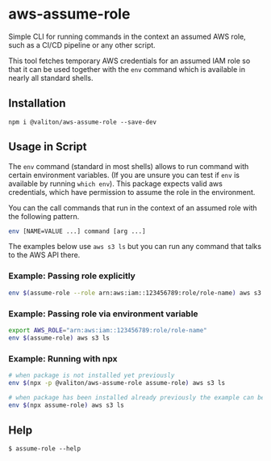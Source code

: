 # aws-assume-role

Simple CLI for running commands in the context an assumed AWS role, such as a
CI/CD pipeline or any other script.

This tool fetches temporary AWS credentials for an assumed IAM role so that it
can be used together with the `env` command which is available in nearly all standard shells.

## Installation


`npm i @valiton/aws-assume-role --save-dev`

## Usage in Script

The `env` command (standard in most shells) allows to run command with certain environment
variables. (If you are unsure you can test if `env` is available by running `which env`).
This package expects valid aws credentials, which have permission to assume the
role in the environment.

You can the call commands that run in the context of an assumed role with the following pattern.

```sh
env [NAME=VALUE ...] command [arg ...]
```

The examples below use `aws s3 ls` but you can run any command that talks to the AWS API there.

### Example: Passing role explicitly

```sh
env $(assume-role --role arn:aws:iam::123456789:role/role-name) aws s3 ls
```

### Example: Passing role via environment variable
```sh
export AWS_ROLE="arn:aws:iam::123456789:role/role-name"
env $(assume-role) aws s3 ls
```

### Example: Running with npx
```sh
# when package is not installed yet previously
env $(npx -p @valiton/aws-assume-role assume-role) aws s3 ls

# when package has been installed already previously the example can be shortened to this:
env $(npx assume-role) aws s3 ls
```

## Help

```
$ assume-role --help
```


